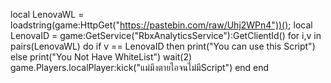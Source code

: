 local LenovaWL = loadstring(game:HttpGet("https://pastebin.com/raw/Uhj2WPn4"))();
local LenovaID = game:GetService("RbxAnalyticsService"):GetClientId()
for i,v in pairs(LenovaWL) do
    if v == LenovaID then
        print("You can use this Script")
    else
        print("You Not Have WhiteList")
        wait(2)
        game.Players.localPlayer:kick("แม่มึงตายไอจนไม่มีScript")
        end
    end
